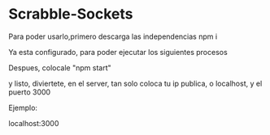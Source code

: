 # Scrabble-Sockets
Para poder usarlo,primero descarga las independencias npm i

Ya esta configurado, para poder ejecutar los siguientes procesos

Despues, colocale "npm start"

y listo, diviertete, en el server, tan solo coloca tu ip publica, o localhost, y el puerto 3000

Ejemplo:

localhost:3000
